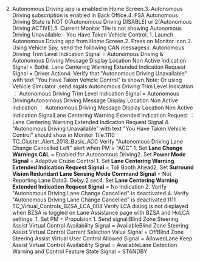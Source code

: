 2. Autonomous Driving app is enabled in Home Screen.3. Autonomous Driving subscription is enabled in Back Office.4. FSA Autonomous Driving State is NOT 0(Autonomous Driving DISABLE) or 2(Autonomous Driving ACTIVE).5. Current Monitor Tile is not showing Autonomous Driving Unavailable - You Have Taken Vehicle Control. 1. Launch Autonomous Driving app from Home Screen.2. Press on Monitor icon.3. Using Vehicle Spy, send the following CAN messages:i. Autonomous Driving Trim Level Indication Signal = Autonomous Driving & Autonomous Driving Message Display Location Non Active Indication Signal = Bothii. Lane Centering Warning Extended Indication Request Signal = Driver Action4. Verify that "Autonomous Driving Unavailable" with text "You Have Taken Vehicle Control" is shown.Note: Or using Vehicle Simulator ,send sigals:Autonomous Driving Trim Level Indication ： Autonomous Driving Trim Level Indication Signal = Autonomous DrivingAutonomous Driving Message Display Location Non Active Indication ： Autonomous Driving Message Display Location Non Active Indication SignalLane Centering Warning Extended Indication Request ： Lane Centering Warning Extended Indication Request Signal 4. "Autonomous Driving Unavailable" with text "You Have Taken Vehicle Control" should show in Monitor Tile.1110 TC_Cluster_Alert_2018_Basic_ACC Verify "Autonomous Driving Lane Change Cancelled Left" alert when PM = "ACC" 1. Set **Lane Change Warnings CAL** = Enabled for Autonomous Driving2. Set **Power Mode Signal** = Adaptive Cruise Control 1. Set **Lane Centering Warning Extended Indication Request Signal** = Toll Booth Ahead2. Set **Surround Vision Redundant Lane Sensing Mode Command Signal** = Not Reporting Lane Data3. Delay 2 sec4. Set **Lane Centering Warning Extended Indication Request Signal** = No Indication 2. Verify "Autonomous Driving Lane Change Cancelled" is deactivated.4. Verify "Autonomous Driving Lane Change Cancelled" is deactivated.1111 TC_Virtual_Controls_BZSA_LCA_008 Verify LCA dialog is not displayed when BZSA is toggled on Lane Assistance page with BZSA and HoLCA settings. 1. Set PM = Propulsion 1. Send signal:Blind Zone Steering Assist Virtual Control Availability Signal = AvailableBlind Zone Steering Assist Virtual Control Current Selection Value Signal = OffBlind Zone Steering Assist Virtual User Control Allowed Signal = AllowedLane Keep Assist Virtual Control Availability Signal = AvailableLane Detection Warning and Control Feature State Signal = STANDBY